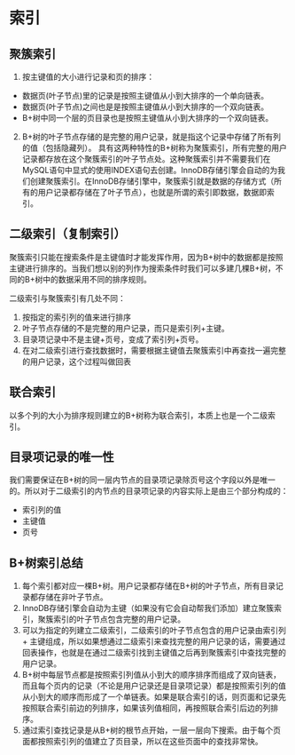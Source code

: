 # 索引
## 聚簇索引
1. 按主键值的大小进行记录和页的排序：
  * 数据页(叶子节点)里的记录是按照主键值从小到大排序的一个单向链表。
  * 数据页(叶子节点)之间也是是按照主键值从小到大排序的一个双向链表。
  * B+树中同一个层的页目录也是按照主键值从小到大排序的一个双向链表。
2. B+树的叶子节点存储的是完整的用户记录，就是指这个记录中存储了所有列的值（包括隐藏列）。
具有这两种特性的B+树称为聚簇索引，所有完整的用户记录都存放在这个聚簇索引的叶子节点处。这种聚簇索引并不需要我们在MySQL语句中显式的使用INDEX语句去创建。InnoDB存储引擎会自动的为我们创建聚簇索引。在InnoDB存储引擎中，聚簇索引就是数据的存储方式（所有的用户记录都存储在了叶子节点），也就是所谓的索引即数据，数据即索引。
## 二级索引（复制索引）
聚簇索引只能在搜索条件是主键值时才能发挥作用，因为B+树中的数据都是按照主键进行排序的。当我们想以别的列作为搜索条件时我们可以多建几棵B+树，不同的B+树中的数据采用不同的排序规则。

二级索引与聚簇索引有几处不同：
1. 按指定的索引列的值来进行排序
2. 叶子节点存储的不是完整的用户记录，而只是索引列+主键。
3. 目录项记录中不是主键+页号，变成了索引列+页号。
4. 在对二级索引进行查找数据时，需要根据主键值去聚簇索引中再查找一遍完整的用户记录，这个过程叫做回表
## 联合索引
以多个列的大小为排序规则建立的B+树称为联合索引，本质上也是一个二级索引。
## 目录项记录的唯一性
我们需要保证在B+树的同一层内节点的目录项记录除页号这个字段以外是唯一的。所以对于二级索引的内节点的目录项记录的内容实际上是由三个部分构成的：
* 索引列的值
* 主键值
* 页号
## B+树索引总结
1. 每个索引都对应一棵B+树。用户记录都存储在B+树的叶子节点，所有目录记录都存储在非叶子节点。
2. InnoDB存储引擎会自动为主键（如果没有它会自动帮我们添加）建立聚簇索引，聚簇索引的叶子节点包含完整的用户记录。
3. 可以为指定的列建立二级索引，二级索引的叶子节点包含的用户记录由索引列 + 主键组成，所以如果想通过二级索引来查找完整的用户记录的话，需要通过回表操作，也就是在通过二级索引找到主键值之后再到聚簇索引中查找完整的用户记录。
4. B+树中每层节点都是按照索引列值从小到大的顺序排序而组成了双向链表，而且每个页内的记录（不论是用户记录还是目录项记录）都是按照索引列的值从小到大的顺序而形成了一个单链表。如果是联合索引的话，则页面和记录先按照联合索引前边的列排序，如果该列值相同，再按照联合索引后边的列排序。
5. 通过索引查找记录是从B+树的根节点开始，一层一层向下搜索。由于每个页面都按照索引列的值建立了页目录，所以在这些页面中的查找非常快。